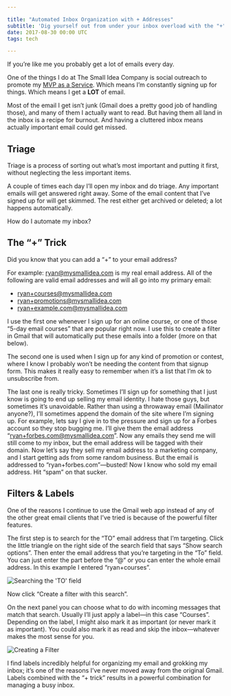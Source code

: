 ```yaml
---

title: "Automated Inbox Organization with + Addresses"
subtitle: 'Dig yourself out from under your inbox overload with the "+" trick'
date: 2017-08-30 00:00 UTC
tags: tech

---
```



If you’re like me you probably get a lot of emails every day.

One of the things I do at The Small Idea Company is social outreach to promote my [MVP as a Service](https://mysmallidea.com). Which means I’m constantly signing up for things. Which means I get a **LOT** of email.

Most of the email I get isn’t junk (Gmail does a pretty good job of handling those), and many of them I actually want to read. But having them all land in the inbox is a recipe for burnout. And having a cluttered inbox means actually important email could get missed.

## Triage

Triage is a process of sorting out what’s most important and putting it first, without neglecting the less important items.

A couple of times each day I’ll open my inbox and do triage. Any important emails will get answered right away. Some of the email content that I’ve signed up for will get skimmed. The rest either get archived or deleted; a lot happens automatically.

How do I automate my inbox?

## The “+” Trick

Did you know that you can add a “+” to your email address?

For example: ryan@mysmallidea.com is my real email address. All of the following are valid email addresses and will all go into my primary email:

* ryan+courses@mysmallidea.com
* ryan+promotions@mysmallidea.com
* ryan+example.com@mysmallidea.com

I use the first one whenever I sign up for an online course, or one of those “5-day email courses” that are popular right now. I use this to create a filter in Gmail that will automatically put these emails into a folder (more on that below).

The second one is used when I sign up for any kind of promotion or contest, where I know I probably won’t be needing the content from that signup form. This makes it really easy to remember when it’s a list that I’m ok to unsubscribe from.

The last one is really tricky. Sometimes I’ll sign up for something that I just know is going to end up selling my email identity. I hate those guys, but sometimes it’s unavoidable. Rather than using a throwaway email (Mailinator anyone?), I’ll sometimes append the domain of the site where I’m signing up. For example, lets say I give in to the pressure and sign up for a Forbes account so they stop bugging me. I’ll give them the email address “ryan+forbes.com@mysmallidea.com”. Now any emails they send me will still come to my inbox, but the email address will be tagged with their domain. Now let’s say they sell my email address to a marketing company, and I start getting ads from some random business. But the email is addressed to “ryan+forbes.com”—busted! Now I know who sold my email address. Hit “spam” on that sucker.

## Filters & Labels

One of the reasons I continue to use the Gmail web app instead of any of the other great email clients that I’ve tried is because of the powerful filter features.

The first step is to search for the “TO” email address that I’m targeting. Click the little triangle on the right side of the search field that says “Show search options”. Then enter the email address that you’re targeting in the “To” field. You can just enter the part before the “@“ or you can enter the whole email address. In this example I entered “ryan+courses”.

![Searching the 'TO' field](gmail-searching-to-field.png)

Now click “Create a filter with this search”.

On the next panel you can choose what to do with incoming messages that match that search. Usually I’ll just apply a label—in this case “Courses”. Depending on the label, I might also mark it as important (or never mark it as important). You could also mark it as read and skip the inbox—whatever makes the most sense for you.

![Creating a Filter](gmail-filter-apply-label.png)

I find labels incredibly helpful for organizing my email and grokking my inbox; it’s one of the reasons I’ve never moved away from the original Gmail. Labels combined with the “+ trick” results in a powerful combination for managing a busy inbox.

